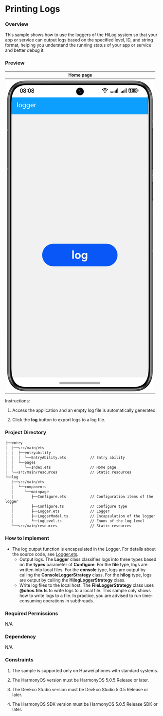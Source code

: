 # Printing Logs

### Overview

This sample shows how to use the loggers of the HiLog system so that your app or service can output logs based on the specified level, ID, and string format, helping you understand the running status of your app or service and better debug it.

### Preview
| Home page                                    |
|----------------------------------------|
| ![image](screenshots/device/index.png) |

Instructions:

1. Access the application and an empty log file is automatically generated.

2. Click the **log** button to export logs to a log file.

### Project Directory
```
├──entry
│  ├──src/main/ets
│  │  ├──entryability
│  │  │  └──EntryAbility.ets           // Entry ability
│  │  └──pages           
│  │     └──Index.ets                  // Home page
│  └──src/main/resources               // Static resources
└──log
   ├──src/main/ets
   │  └──components	                    
   │     └──mainpage                   
   │  	    ├──Configure.ets		   // Configuration items of the logger
   │        ├──Configure.ts            // Configure type
   │        ├──Logger.ets              // Logger
   │        ├──LoggerModel.ts          // Encapsulation of the logger
   │        └──LogLevel.ts             // Enums of the log level
   └──src/main/resources               // Static resources
```

### How to Implement
+ The log output function is encapsulated in the Logger. For details about the source code, see [Logger.ets](log/src/main/ets/components/mainpage/Logger.ets).
    + Output logs. The **Logger** class classifies logs into three types based on the **types** parameter of **Configure**. For the **file** type, logs are written into local files. For the **console** type, logs are output by calling the **ConsoleLoggerStrategy** class. For the **hilog** type, logs are output by calling the **HilogLoggerStrategy** class.
    + Write log files to the local host. The **FileLoggerStrategy** class uses **@ohos.file.fs** to write logs to a local file. This sample only shows how to write logs to a file. In practice, you are advised to run time-consuming operations in subthreads.

### Required Permissions

N/A

### Dependency

N/A

### Constraints

1. The sample is supported only on Huawei phones with standard systems.

2. The HarmonyOS version must be HarmonyOS 5.0.5 Release or later.

3. The DevEco Studio version must be DevEco Studio 5.0.5 Release or later.

4. The HarmonyOS SDK version must be HarmonyOS 5.0.5 Release SDK or later.